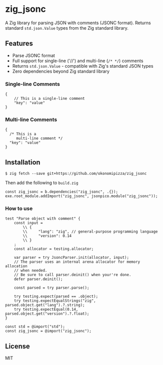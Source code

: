 # zig_jsonc

A Zig library for parsing JSON with comments (JSONC format). Returns standard `std.json.Value` types from the Zig standard library.

## Features

- Parse JSONC format
- Full support for single-line ('//') and multi-line (`/* */`) comments
- Returns `std.json.Value` - compatible with Zig's standard JSON types
- Zero dependencies beyond Zig standard library

### Single-line Comments

```jsonc
{
    // This is a single-line comment
    "key": "value"
}
```

### Multi-line Comments

```jsonc
{
  /* This is a
     multi-line comment */
  "key": "value"
}
```

## Installation

```console
$ zig fetch --save git+https://github.com/okonomipizza/zig_jsonc 
```

Then add the following to `build.zig`

```zig
const zig_jsonc = b.dependencies("zig_jsonc", .{});
exe.root_module.addImport("zig_jsonc", jsonpico.module("zig_jsonc"));
```

### How to use
```zig
test "Parse object with comment" {
    const input = 
        \\ {
        \\     "lang": "zig", // general-purpose programming language
        \\     "version": 0.14
        \\ }
    ;
    const allocator = testing.allocator;

    var parser = try JsoncParser.init(allocator, input);
    // The parser uses an internal arena allocator for memory allocation
    // when needed.
    // Be sure to call parser.deinit() when your're done.
    defer parser.deinit();

    const parsed = try parser.parse();

    try testing.expect(parsed == .object);
    try testing.expectEqualStrings("zig", parsed.object.get("lang").?.string);
    try testing.expectEqual(0.14, parsed.object.get("version").?.float);
}

const std = @import("std");
const zig_jsonc = @import("zig_jsonc");
```

## License
MIT
